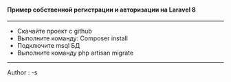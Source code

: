 #### Пример собcтвенной регистрации и авторизации на Laravel 8
____

* Скачайте проект с github
* Выполните команду: Composer install
* Подключите msql БД
* Выполните команду php artisan migrate

____

Author : -s






